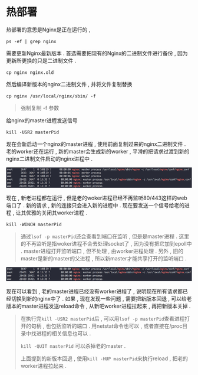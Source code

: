 # 热部署

热部署的意思是Nginx是正在运行的 ,

```
ps -ef | grep nginx
```

需要更新Nginx最新版本 . 首选需要把现有的Nginx的二进制文件进行备份 , 因为更新所更换的只是二进制文件 .

```
cp nginx nginx.old
```

然后编译新版本的nginx二进制文件 , 并将文件复制替换

```
cp nginx /usr/local/nginx/sbin/ -f
```

> 强制复制 -f 参数

给nginx的master进程发送信号

```
kill -USR2 masterPid
```

现在会新启动一个nginx的master进程 , 使用前面复制过来的nginx二进制文件 . 老的worker还在运行 , 新的master会生成新的worker , 平滑的把请求过渡到新的nginx二进制文件启动的nginx进程中 .

![](/assets/fasongxinhao1.png)

现在 , 新老进程都在运行 , 但是老的woker进程已经不再监听80/443这样的web端口了 . 新的请求 , 新的连接只会进入新的进程中 . 现在要发送一个信号给老的进程 , 让其优雅的关闭其worker进程 .

```
kill -WINCH masterPid
```

> 通过`lsof -p masterPid`还会查看到端口在监听 , 但是是master进程 . 这里的不再监听是指woker进程不会去处理socket了 , 因为没有把它加到epoll中 . master进程打开监听端口 , 但不处理 , 由worker进程处理 . 另外 , 旧的master是新的master的父进程 , 所以新master才能共享打开的监听端口 .

![](/assets/fasongxinhao2.png)

现在可以看到 , 老的master进程已经没有worker进程了 , 说明现在所有请求都已经切换到新的nginx中了 . 如果 , 现在发现一些问题 , 需要把新版本回退 , 可以给老版本的master进程发送reload命令 , 从新吧worker进程拉起来 , 再把新版本关掉 .

> 在执行完`kill -USR2 masterPid`后 , 可以用`lsof -p masterPid`查看进程打开的句柄 , 也包括监听的端口 . 用netstat命令也可以 , 或者直接在/proc目录中找进程的相关信息也可以 .
>
> `kill -QUIT masterPid` 可以杀掉老的master .
>
> 上面提到的新版本回退 , 使用`kill -HUP masterPid`来执行reload , 把老的worker进程拉起来 .



